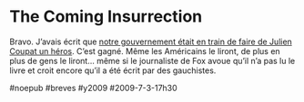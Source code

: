 # The Coming Insurrection



Bravo. J’avais écrit que [notre gouvernement était en train de faire de Julien Coupat un héros](../5/julien-coupat-la-fabrication-d%E2%80%99un-heros.md). C’est gagné. Même les Américains le liront, de plus en plus de gens le liront... même si le journaliste de Fox avoue qu’il n’a pas lu le livre et croit encore qu’il a été écrit par des gauchistes.

#noepub #breves #y2009 #2009-7-3-17h30
